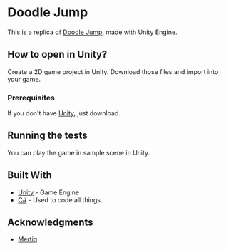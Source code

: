 # Doodle Jump

This is a replica of [Doodle Jump](https://play.google.com/store/apps/details?id=com.lima.doodlejump&hl=tr&gl=US), made with Unity Engine. 

## How to open in Unity?

Create a 2D game project in Unity. Download those files and import into your game.

### Prerequisites

If you don't have [Unity](https://unity3d.com/get-unity/download), just download. 

## Running the tests

You can play the game in sample scene in Unity.

## Built With

* [Unity](https://unity.com) - Game Engine
* [C#]() - Used to code all things.

## Acknowledgments

* [Mertiq](https://github.com/Mertiq)
